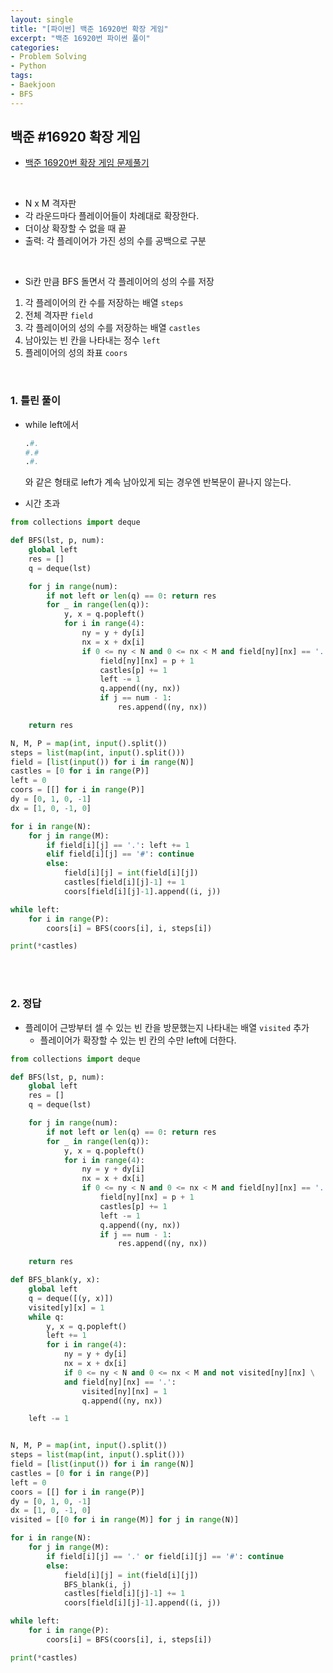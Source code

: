 ```yaml
---
layout: single
title: "[파이썬] 백준 16920번 확장 게임"
excerpt: "백준 16920번 파이썬 풀이"
categories: 
- Problem Solving
- Python
tags:
- Baekjoon
- BFS
---
```

## 백준 #16920 확장 게임

- [백준 16920번 확장 게임 문제풀기](https://www.acmicpc.net/problem/16920)

<br>

- N x M 격자판
- 각 라운드마다 플레이어들이 차례대로 확장한다.
- 더이상 확장할 수 없을 때 끝
- 출력: 각 플레이어가 가진 성의 수를 공백으로 구분

<br>

- Si칸 만큼 BFS 돌면서 각 플레이어의 성의 수를 저장

1. 각 플레이어의 칸 수를 저장하는 배열 `steps`
2. 전체 격자판 `field`
3. 각 플레이어의 성의 수를 저장하는 배열 `castles`
4. 남아있는 빈 칸을 나타내는 정수 `left`
5. 플레이어의 성의 좌표 `coors`

<br>

### 1. 틀린 풀이

- while left에서 

  ```python
  .#.
  #.#
  .#.
  ```

  와 같은 형태로 left가 계속 남아있게 되는 경우엔 반복문이 끝나지 않는다.

- 시간 초과

```python
from collections import deque

def BFS(lst, p, num):
    global left
    res = []
    q = deque(lst)

    for j in range(num):
        if not left or len(q) == 0: return res
        for _ in range(len(q)):
            y, x = q.popleft()
            for i in range(4):
                ny = y + dy[i]
                nx = x + dx[i]
                if 0 <= ny < N and 0 <= nx < M and field[ny][nx] == '.':
                    field[ny][nx] = p + 1
                    castles[p] += 1
                    left -= 1
                    q.append((ny, nx))
                    if j == num - 1:
                        res.append((ny, nx))

    return res

N, M, P = map(int, input().split())
steps = list(map(int, input().split()))
field = [list(input()) for i in range(N)]
castles = [0 for i in range(P)]
left = 0
coors = [[] for i in range(P)]
dy = [0, 1, 0, -1]
dx = [1, 0, -1, 0]

for i in range(N):
    for j in range(M):
        if field[i][j] == '.': left += 1
        elif field[i][j] == '#': continue
        else:
            field[i][j] = int(field[i][j])
            castles[field[i][j]-1] += 1
            coors[field[i][j]-1].append((i, j))

while left:
    for i in range(P):
        coors[i] = BFS(coors[i], i, steps[i])

print(*castles)
```

<br>

<br>

### 2. 정답

- 플레이어 근방부터 셀 수 있는 빈 칸을 방문했는지 나타내는 배열 `visited` 추가
  - 플레이어가 확장할 수 있는 빈 칸의 수만 left에 더한다.

```python
from collections import deque

def BFS(lst, p, num):
    global left
    res = []
    q = deque(lst)

    for j in range(num):
        if not left or len(q) == 0: return res
        for _ in range(len(q)):
            y, x = q.popleft()
            for i in range(4):
                ny = y + dy[i]
                nx = x + dx[i]
                if 0 <= ny < N and 0 <= nx < M and field[ny][nx] == '.':
                    field[ny][nx] = p + 1
                    castles[p] += 1
                    left -= 1
                    q.append((ny, nx))
                    if j == num - 1:
                        res.append((ny, nx))

    return res

def BFS_blank(y, x):
    global left
    q = deque([(y, x)])
    visited[y][x] = 1
    while q:
        y, x = q.popleft()
        left += 1
        for i in range(4):
            ny = y + dy[i]
            nx = x + dx[i]
            if 0 <= ny < N and 0 <= nx < M and not visited[ny][nx] \
            and field[ny][nx] == '.':
                visited[ny][nx] = 1
                q.append((ny, nx))

    left -= 1


N, M, P = map(int, input().split())
steps = list(map(int, input().split()))
field = [list(input()) for i in range(N)]
castles = [0 for i in range(P)]
left = 0
coors = [[] for i in range(P)]
dy = [0, 1, 0, -1]
dx = [1, 0, -1, 0]
visited = [[0 for i in range(M)] for j in range(N)]

for i in range(N):
    for j in range(M):
        if field[i][j] == '.' or field[i][j] == '#': continue
        else:
            field[i][j] = int(field[i][j])
            BFS_blank(i, j)
            castles[field[i][j]-1] += 1
            coors[field[i][j]-1].append((i, j))

while left:
    for i in range(P):
        coors[i] = BFS(coors[i], i, steps[i])

print(*castles)
```

